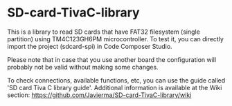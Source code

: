 # SD-card-TivaC-library

This is a library to read SD cards that have FAT32 filesystem (single partition) using TM4C123GH6PM microcontroller. To test it, you can directly import the project (sdcard-spi) in Code Composer Studio.

Please note that in case that you use another board the configuration will probably not be valid without making some changes.

To check connections, available functions, etc, you can use the guide called 'SD card Tiva C library guide'. Additional information is available at the Wiki section: https://github.com/Javierma/SD-card-TivaC-library/wiki
